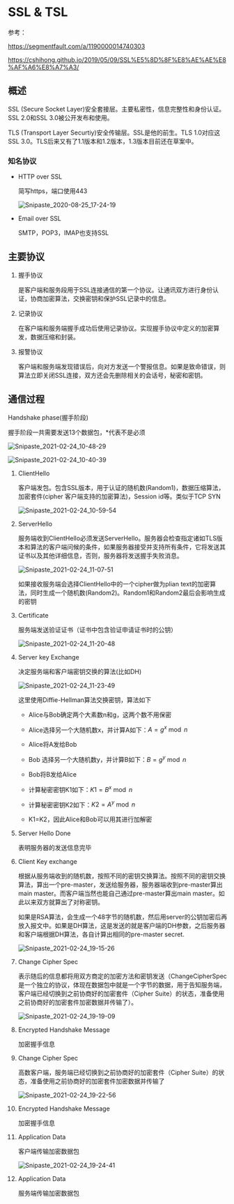 # SSL & TSL

参考：

https://segmentfault.com/a/1190000014740303

https://cshihong.github.io/2019/05/09/SSL%E5%8D%8F%E8%AE%AE%E8%AF%A6%E8%A7%A3/

## 概述

SSL (Secure Socket Layer)安全套接层。主要私密性，信息完整性和身份认证。SSL 2.0和SSL 3.0被公开发布和使用。

TLS (Transport Layer  Securtiy)安全传输层。SSL是他的前生。TLS 1.0对应这SSL 3.0。TLS后来又有了1.1版本和1.2版本，1.3版本目前还在草案中。

### 知名协议

- HTTP over SSL

  简写https，端口使用443

  ![Snipaste_2020-08-25_17-24-19](https://cdn.jsdelivr.net/gh/dhay3/image-repo@master/20210601/Snipaste_2020-08-25_17-24-19.4429l90bojo0.png)

- Email over SSL

  SMTP，POP3，IMAP也支持SSL

## 主要协议

1. 握手协议

   是客户端和服务段用于SSL连接通信的第一个协议。让通讯双方进行身份认证，协商加密算法，交换密钥和保护SSL记录中的信息。

2. 记录协议

   在客户端和服务端握手成功后使用记录协议。实现握手协议中定义的加密算发，数据压缩和封装。

3. 报警协议

   客户端和服务端发现错误后，向对方发送一个警报信息。如果是致命错误，则算法立即关闭SSL连接，双方还会先删除相关的会话号，秘密和密钥。

## 通信过程

Handshake phase(握手阶段)

握手阶段一共需要发送13个数据包，*代表不是必须

![Snipaste_2021-02-24_10-48-29](https://cdn.jsdelivr.net/gh/dhay3/image-repo@master/20210601/Snipaste_2021-02-24_10-48-29.5p4pubr0c6s0.png)

![Snipaste_2021-02-24_10-40-39](https://cdn.jsdelivr.net/gh/dhay3/image-repo@master/20210601/Snipaste_2021-02-24_10-40-39.6soepwrd6o00.png)

1. ClientHello

   客户端发包。包含SSL版本，用于认证的随机数(Random1)，数据压缩算法，加密套件(cipher 客户端支持的加密算法)，Session id等。类似于TCP SYN

   ![Snipaste_2021-02-24_10-59-54](https://cdn.jsdelivr.net/gh/dhay3/image-repo@master/20210601/Snipaste_2021-02-24_10-59-54.4upp6r1lh3s0.png)

2. ServerHello

   服务端收到ClientHello必须发送ServerHello。服务器会检查指定诸如TLS版本和算法的客户端问候的条件，如果服务器接受并支持所有条件，它将发送其证书以及其他详细信息，否则，服务器将发送握手失败消息。

   ![Snipaste_2021-02-24_11-07-51](https://cdn.jsdelivr.net/gh/dhay3/image-repo@master/20210601/Snipaste_2021-02-24_11-07-51.1zylqplvn2ps.png)

   如果接收服务端会选择ClientHello中的一个cipher做为plian text的加密算法，同时生成一个随机数(Random2)。Random1和Random2最后会影响生成的密钥

3. Certificate

   服务端发送验证证书（证书中包含验证申请证书时的公钥）

   ![Snipaste_2021-02-24_11-20-48](https://cdn.jsdelivr.net/gh/dhay3/image-repo@master/20210601/Snipaste_2021-02-24_11-20-48.6cvabvbszqk0.png)

4. Server key Exchange

   决定服务端和客户端密钥交换的算法(比如DH)

   ![Snipaste_2021-02-24_11-23-49](https://cdn.jsdelivr.net/gh/dhay3/image-repo@master/20210601/Snipaste_2021-02-24_11-23-49.6tx40jytw9w0.png)

   这里使用Diffie-Hellman算法交换密钥，算法如下

   - Alice与Bob确定两个大素数n和g，这两个数不用保密
   - Alice选择另一个大随机数x，并计算A如下：$A=g^{x} \bmod  n$
   - Alice将A发给Bob

   - Bob  选择另一个大随机数y，并计算B如下：$B=g^{y} \bmod n$

   - Bob将B发给Alice
   - 计算秘密密钥K1如下：$K1=B^{x} \bmod n$
   - 计算秘密密钥K2如下：$K2=A^{y}\bmod n$
   -  K1=K2，因此Alice和Bob可以用其进行加解密

5. Server Hello Done

   表明服务器的发送信息完毕

6. Client Key exchange

   根据从服务端收到的随机数，按照不同的密钥交换算法。按照不同的密钥交换算法，算出一个pre-master，发送给服务器，服务器端收到pre-master算出main master。而客户端当然也能自己通过pre-master算出main master。如此以来双方就算出了对称密钥。

   如果是RSA算法，会生成一个48字节的随机数，然后用server的公钥加密后再放入报文中。如果是DH算法，这是发送的就是客户端的DH参数，之后服务器和客户端根据DH算法，各自计算出相同的pre-master secret.

   ![Snipaste_2021-02-24_19-15-26](https://cdn.jsdelivr.net/gh/dhay3/image-repo@master/20210601/Snipaste_2021-02-24_19-15-26.2e99ws409p1c.png)

7. Change Cipher Spec 

   表示随后的信息都将用双方商定的加密方法和密钥发送（ChangeCipherSpec是一个独立的协议，体现在数据包中就是一个字节的数据，用于告知服务端，客户端已经切换到之前协商好的加密套件（Cipher Suite）的状态，准备使用之前协商好的加密套件加密数据并传输了）。

   ![Snipaste_2021-02-24_19-19-09](https://cdn.jsdelivr.net/gh/dhay3/image-repo@master/20210601/Snipaste_2021-02-24_19-19-09.6p5ai8mvkes0.png)

8. Encrypted Handshake Message

   加密握手信息

9. Change Cipher Spec

   高数客户端，服务端已经切换到之前协商好的加密套件（Cipher Suite）的状态，准备使用之前协商好的加密套件加密数据并传输了

   ![Snipaste_2021-02-24_19-22-56](https://cdn.jsdelivr.net/gh/dhay3/image-repo@master/20210601/Snipaste_2021-02-24_19-22-56.1hf0nblfvbpc.png)

10. Encrypted Handshake Message

    加密握手信息

11. Application Data 

    客户端传输加密数据包		

    ![Snipaste_2021-02-24_19-24-41](https://cdn.jsdelivr.net/gh/dhay3/image-repo@master/20210601/Snipaste_2021-02-24_19-24-41.323z9x0wvku0.png)

12. Application Data

    服务端传输加密数据包
